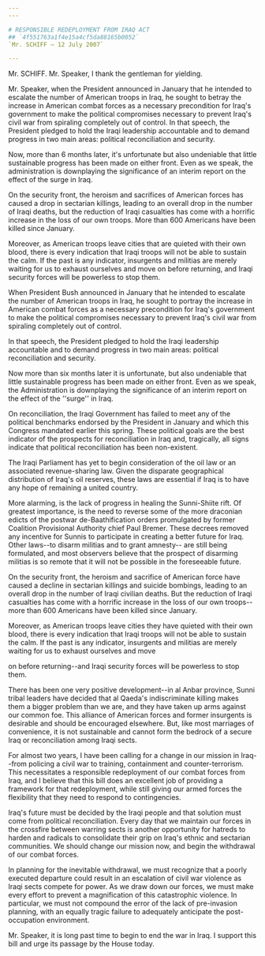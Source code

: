 ```yaml
---
---

# RESPONSIBLE REDEPLOYMENT FROM IRAQ ACT
## `4f551763a1f4e15a4cf5da88165b0052`
`Mr. SCHIFF — 12 July 2007`

---
```



Mr. SCHIFF. Mr. Speaker, I thank the gentleman for yielding.

Mr. Speaker, when the President announced in January that he intended 
to escalate the number of American troops in Iraq, he sought to betray 
the increase in American combat forces as a necessary precondition for 
Iraq's government to make the political compromises necessary to 
prevent Iraq's civil war from spiraling completely out of control. In 
that speech, the President pledged to hold the Iraqi leadership 
accountable and to demand progress in two main areas: political 
reconciliation and security.

Now, more than 6 months later, it's unfortunate but also undeniable 
that little sustainable progress has been made on either front. Even as 
we speak, the administration is downplaying the significance of an 
interim report on the effect of the surge in Iraq.

On the security front, the heroism and sacrifices of American forces 
has caused a drop in sectarian killings, leading to an overall drop in 
the number of Iraqi deaths, but the reduction of Iraqi casualties has 
come with a horrific increase in the loss of our own troops. More than 
600 Americans have been killed since January.

Moreover, as American troops leave cities that are quieted with their 
own blood, there is every indication that Iraqi troops will not be able 
to sustain the calm. If the past is any indicator, insurgents and 
militias are merely waiting for us to exhaust ourselves and move on 
before returning, and Iraqi security forces will be powerless to stop 
them.

When President Bush announced in January that he intended to escalate 
the number of American troops in Iraq, he sought to portray the 
increase in American combat forces as a necessary precondition for 
Iraq's government to make the political compromises necessary to 
prevent Iraq's civil war from spiraling completely out of control.

In that speech, the President pledged to hold the Iraqi leadership 
accountable and to demand progress in two main areas: political 
reconciliation and security.

Now more than six months later it is unfortunate, but also undeniable 
that little sustainable progress has been made on either front. Even as 
we speak, the Administration is downplaying the significance of an 
interim report on the effect of the ''surge'' in Iraq.

On reconciliation, the Iraqi Government has failed to meet any of the 
political benchmarks endorsed by the President in January and which 
this Congress mandated earlier this spring. These political goals are 
the best indicator of the prospects for reconciliation in Iraq and, 
tragically, all signs indicate that political reconciliation has been 
non-existent.

The Iraqi Parliament has yet to begin consideration of the oil law or 
an associated revenue-sharing law. Given the disparate geographical 
distribution of Iraq's oil reserves, these laws are essential if Iraq 
is to have any hope of remaining a united country.

More alarming, is the lack of progress in healing the Sunni-Shiite 
rift. Of greatest importance, is the need to reverse some of the more 
draconian edicts of the postwar de-Baathification orders promulgated by 
former Coalition Provisional Authority chief Paul Bremer. These decrees 
removed any incentive for Sunnis to participate in creating a better 
future for Iraq. Other laws--to disarm militias and to grant amnesty--
are still being formulated, and most observers believe that the 
prospect of disarming militias is so remote that it will not be 
possible in the foreseeable future.


On the security front, the heroism and sacrifice of American force 
have caused a decline in sectarian killings and suicide bombings, 
leading to an overall drop in the number of Iraqi civilian deaths. But 
the reduction of Iraqi casualties has come with a horrific increase in 
the loss of our own troops--more than 600 Americans have been killed 
since January.

Moreover, as American troops leave cities they have quieted with 
their own blood, there is every indication that Iraqi troops will not 
be able to sustain the calm. If the past is any indicator, insurgents 
and militias are merely waiting for us to exhaust ourselves and move


on before returning--and Iraqi security forces will be powerless to 
stop them.

There has been one very positive development--in al Anbar province, 
Sunni tribal leaders have decided that al Qaeda's indiscriminate 
killing makes them a bigger problem than we are, and they have taken up 
arms against our common foe. This alliance of American forces and 
former insurgents is desirable and should be encouraged elsewhere. But, 
like most marriages of convenience, it is not sustainable and cannot 
form the bedrock of a secure Iraq or reconciliation among Iraqi sects.

For almost two years, I have been calling for a change in our mission 
in Iraq--from policing a civil war to training, containment and 
counter-terrorism. This necessitates a responsible redeployment of our 
combat forces from Iraq, and I believe that this bill does an excellent 
job of providing a framework for that redeployment, while still giving 
our armed forces the flexibility that they need to respond to 
contingencies.

Iraq's future must be decided by the Iraqi people and that solution 
must come from political reconciliation. Every day that we maintain our 
forces in the crossfire between warring sects is another opportunity 
for hatreds to harden and radicals to consolidate their grip on Iraq's 
ethnic and sectarian communities. We should change our mission now, and 
begin the withdrawal of our combat forces.

In planning for the inevitable withdrawal, we must recognize that a 
poorly executed departure could result in an escalation of civil war 
violence as Iraqi sects compete for power. As we draw down our forces, 
we must make every effort to prevent a magnification of this 
catastrophic violence. In particular, we must not compound the error of 
the lack of pre-invasion planning, with an equally tragic failure to 
adequately anticipate the post-occupation environment.

Mr. Speaker, it is long past time to begin to end the war in Iraq. I 
support this bill and urge its passage by the House today.